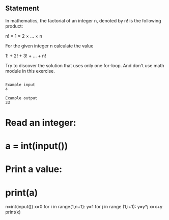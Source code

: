 ## Statement
In mathematics, the factorial of an integer n, denoted by n! is the following product:

n! = 1 × 2 × … × n

For the given integer n calculate the value 

1! + 2! + 3! + ... + n!

Try to discover the solution that uses only one for-loop. And don't use math module in this exercise.

```

Example input
4

Example output
33
```
# Read an integer:
# a = int(input())
# Print a value:
# print(a)
n=int(input())
x=0
for i in range(1,n+1):
   y=1
   for j in range (1,i+1):
      y=y*j
   x=x+y
print(x)  

